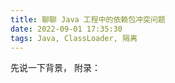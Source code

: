 ```yaml
---
title: 聊聊 Java 工程中的依赖包冲突问题
date: 2022-09-01 17:35:30
tags: Java, ClassLoader, 隔离
---
```

先说一下背景，
附录：